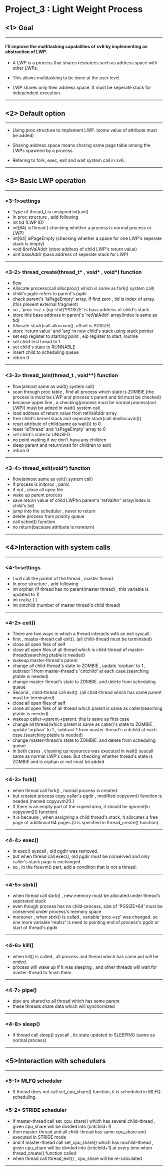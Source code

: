 # **Project_3 : Light Weight Process**


## <1> Goal
--------
####  I'll improve the multitasking capabilities of xv6 by implementing an abstraction of LWP.

 - A LWP is a process that shares resources such as address space with other LWPs.

 - This allows multitasking to be done at the user level.

 - LWP shares only their address space. It must be seperate stack for independent execution.

---

## <2> Default option
--------

 - Using proc structure to implement LWP. (some value of attribute must be added)

 - Sharing address space means sharing same page table among the LWPs spawned by
a process.

 - Refering to fork, exec, exit and wait system call in xv6.

----

## <3> Basic LWP operation
--------

### <3-1>settings
- Type of thread_t is unsigned int(uint)
- In proc structure , add following
 - int tid (LWP ID)
 - int[64] isThread ( checking whether a process is normal process or LWP) 
 - int[64] isPageEmpty (checking whether a space for one LWP's seperate stack is empty)
 - void &retValAddr (store address of child LWP's return value)
 - uint bassAddr (bass address of seperate stack for LWP)

----

### <3-2> thread_create(thread_t* , void* , void*) function
- flow
 - Allocate process(call allocproc() which is same as fork() system call)
 - child's pgdir refers to parent's pgdir
 - check parent's 'isPageEmpty' array. If find zero , tid is index of array.(this prevent external fragment)
 - so , 'proc->sz + (np->tid)*PGSIZE' is bass address of child's stack.
 - store this base address in parent's 'retValAddr' array(index is same as tid)
 - Allocate stack(call allocuvm(). offset is PGSIZE)
 - store 'return value' and 'arg' in new child's stack using stack pointer
 - set esp register to starting point , eip register to start_routine
 - set child->isThread to 1
 - set child's state to RUNNABLE
 - insert child to scheduling queue
 - return 0

----

### <3-3> thread_join(thread_t , void**) function
- flow(almost same as wait() system call)
 - scan through proc table , find all process which state is ZOMBIE.(the process is must be LWP and process's parent and tid must be checked)
 - because upper line , a checking(process must be normal process(not LWP)) must be added in wait() system call
 - load address of return value from retValAddr array
 - free child's kernel stack and seperate stack(call deallocuvm())
 - reset attribute of child(same as wait()) to 0
 - reset 'isThread' and 'isPageEmpty' array to 0
 - set child's state to UNUSED
 - no point waiting if we don't hava any children
 - sleep parent and return(wait for children to exit)
 - return 0

----

### <3-4> thread_exit(void*) function
- flow(almost same as exit() system call)
 - if process is initproc , panic
 - if not , close all open file
 - wake up parent process
 - save return value of child LWP(in parent's 'retValArr' array(index is child's tid)
 - jump into the scheduler , never to return
 - delete process from priority queue
 - call sched() function
 - no return(bacause attribute is noreturn)

----


## <4>Interaction with system calls
----

### <4-1>settings
- I will call the parent of the thread , master thread.
- In proc structure , add following
 - int orphan (if thread has no parent(master thread) , this variable is updated to 1) 
 - int realsz ( )
 - int cntchild (number of master thread's child thread)

----

### <4-2> exit() 
 - There are two ways in which a thread interacts with an exit syscall.
 - first , master-thread call exit(). (all child-thread must be terminated)
  - close all open files of self
  - close all open files of all thread which is child-thread of master-thread(searching ptable is needed)
  - wakeup master-thread's parent
  - change all child-thread's state to ZOMBIE , update 'orphan' to 1 , subtract 1 from master-thread's 'cntchild' at each case.(searching ptable is needed)
  - change master-thread's state to ZOMBIE. and delete from scheduling queue
 - Second , child-thread call exit(). (all child-thread which has same parent must be terminated)
  - close all open files of self
  - close all open files of all thread which parent is same as caller(searching ptable is needed)
  - wakeup caller->parent->parent. this is same as first case
  - change all thread(which parent is same as caller)'s state to ZOMBIE , update 'orphan' to 1 , subtract 1 from master-thread's cntchild at each case.(searching ptable is needed) 
  - change master-thread's state to ZOMBIE. and delete from scheduling queue
 - In both cases , cleaning up resources was executed in wait() syscall same as normal LWP's case. But 
checking whether thread's state is ZOMBIE and is orphan or not must be added

----

### <4-3> fork()
 - when thread call fork() , normal process is created.
  - but created process copy caller's pgdir , modified copyuvm() function is needed.(named copyuvm2().)
  - If there is an empty part of the copied area,  it should be ignored(in copyuvm2() function)
  - it is because , when assigning a child thread's stack, it allocates a free page of additional 64 pages.(it is specified in thread_create() function)

----

### <4-4> exec()
 - in exec() syscall , old pgdir was removed.
 - but when thread call exec(), old pgdir must be conserved and only caller's stack page is exchanged.
  - so , in the freevm() part, add a condition that is not a thread.

----

### <4-5> sbrk()
 - when thread call sbrk() , new memory must be allocated under thread's seperated stack
 - even though process has no child-process, size of 'PGSIZE*64' must be conserved under process's memory space 
 - moreover , when sbrk() is called , variable 'proc->sz' was changed. so one more variable 'realsz' is need to pointing end of process's pgdir or start of thread's pgdir

----

### <4-6>  kill()
 - when kill() is called , all process and thread which has same pid will be ended.
 - process will wake up if it was sleeping , and other threads will wait for master-thread to finish them
 
----

### <4-7> pipe()
 - pipe are shared to all thread which has same parent
 - these threads share data which will synchornized

----

### <4-8> sleep()
 - if thread call sleep() syscall , its state updated to SLEEPING (same as normal process)

----

## <5>Interaction with schedulers
----

### <5-1> MLFQ scheduler
 -  If thread does not call set_cpu_share() function, it is scheduled in MLFQ scheduling.

### <5-2> STRIDE scheduler
 - if master-thread call set_cpu_share() which has several child-thread , given cpu_share will be divided into (cntchild+1)
 - then master-thread and all child-thread has same cpu_share and executed in STRIDE mode
 - and if master-thread call set_cpu_share() which has nochild-thread , given cpu_share will be divided into (cntchild+1) at every time when thread_create() function called
 - when thread call thread_exit() , cpu_share will be re-calculated

----

 
